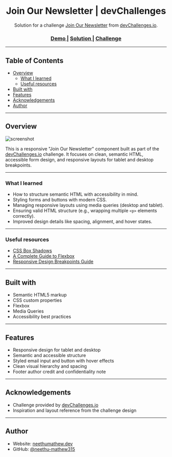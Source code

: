 <h1 align="center">Join Our Newsletter | devChallenges</h1>

<div align="center">
   Solution for a challenge <a href="https://devchallenges.io/challenge/join-our-newsletter" target="_blank">Join Our Newsletter</a> from <a href="http://devchallenges.io" target="_blank">devChallenges.io</a>.
</div>

<div align="center">
  <h3>
    <a href="https://your-demo-link.vercel.app/">
      Demo
    </a>
    <span> | </span>
    <a href="https://github.com/your-username/newsletter-challenge">
      Solution
    </a>
    <span> | </span>
    <a href="https://devchallenges.io/challenge/join-our-newsletter">
      Challenge
    </a>
  </h3>
</div>

---

## Table of Contents

- [Overview](#overview)
  - [What I learned](#what-i-learned)
  - [Useful resources](#useful-resources)
- [Built with](#built-with)
- [Features](#features)
- [Acknowledgements](#acknowledgements)
- [Author](#author)

---

## Overview

![screenshot](https://user-images.githubusercontent.com/16707738/92399059-5716eb00-f132-11ea-8b14-bcacdc8ec97b.png)

This is a responsive "Join Our Newsletter" component built as part of the [devChallenges.io](https://devchallenges.io) challenge. It focuses on clean, semantic HTML, accessible form design, and responsive layouts for tablet and desktop breakpoints.

---

### What I learned

- How to structure semantic HTML with accessibility in mind.
- Styling forms and buttons with modern CSS.
- Managing responsive layouts using media queries (desktop and tablet).
- Ensuring valid HTML structure (e.g., wrapping multiple `<p>` elements correctly).
- Improved design details like spacing, alignment, and hover states.

---

### Useful resources

- [CSS Box Shadows](https://css-tricks.com/almanac/properties/b/box-shadow/)
- [A Complete Guide to Flexbox](https://css-tricks.com/snippets/css/a-guide-to-flexbox/)
- [Responsive Design Breakpoints Guide](https://web.dev/responsive-web-design-basics/)

---

## Built with

- Semantic HTML5 markup
- CSS custom properties
- Flexbox
- Media Queries
- Accessibility best practices

---

## Features

- Responsive design for tablet and desktop
- Semantic and accessible structure
- Styled email input and button with hover effects
- Clean visual hierarchy and spacing
- Footer author credit and confidentiality note

---

## Acknowledgements

- Challenge provided by [devChallenges.io](https://devchallenges.io)
- Inspiration and layout reference from the challenge design

---

## Author

- Website: [neethumathew.dev](https://neethumathew.dev) <!-- Replace if you have one -->
- GitHub: [@neethu-mathew315](https://github.com/neethu-mathew315)
